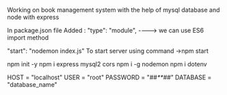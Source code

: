 Working on book management system with the help of mysql database and node with express

In package.json file
Added :
"type": "module", ----> we can use ES6 import method

"start": "nodemon index.js"
To start server using command
->npm start

npm init -y
npm i express mysql2 cors
npm i -g nodemon
npm i dotenv

<!-- Add .env file -->

HOST = "localhost"
USER = "root"
PASSWORD = "##_\*\*##_"
DATABASE = "database_name"
